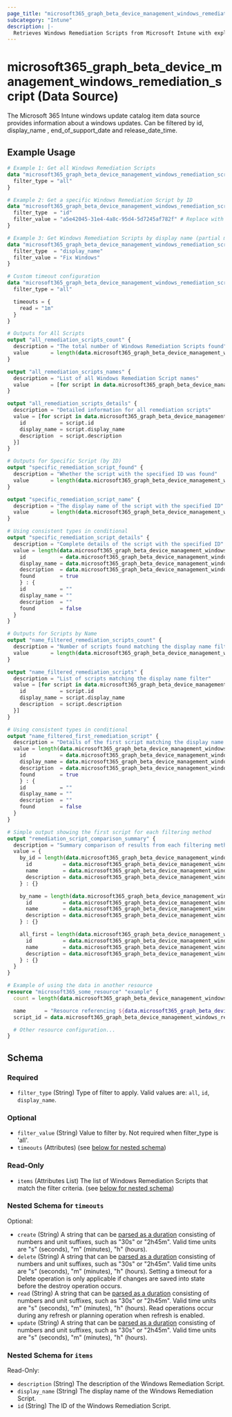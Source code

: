 ```yaml
---
page_title: "microsoft365_graph_beta_device_management_windows_remediation_script Data Source - terraform-provider-microsoft365"
subcategory: "Intune"
description: |-
  Retrieves Windows Remediation Scripts from Microsoft Intune with explicit filtering options. Windows Remediation Scripts are PowerShell scripts that can be deployed to devices to help remediate issues.
---
```


# microsoft365_graph_beta_device_management_windows_remediation_script (Data Source)

The Microsoft 365 Intune windows update catalog item data source provides information about a windows updates. Can be filtered by
id, display_name , end_of_support_date and release_date_time.

## Example Usage

```terraform
# Example 1: Get all Windows Remediation Scripts
data "microsoft365_graph_beta_device_management_windows_remediation_script" "all_scripts" {
  filter_type = "all"
}

# Example 2: Get a specific Windows Remediation Script by ID
data "microsoft365_graph_beta_device_management_windows_remediation_script" "specific_script" {
  filter_type  = "id"
  filter_value = "a5e42045-31e4-4a8c-95d4-5d7245af782f" # Replace with actual ID
}

# Example 3: Get Windows Remediation Scripts by display name (partial match)
data "microsoft365_graph_beta_device_management_windows_remediation_script" "by_name" {
  filter_type  = "display_name"
  filter_value = "Fix Windows"
}

# Custom timeout configuration
data "microsoft365_graph_beta_device_management_windows_remediation_script" "with_timeout" {
  filter_type = "all"

  timeouts = {
    read = "1m"
  }
}

# Outputs for All Scripts
output "all_remediation_scripts_count" {
  description = "The total number of Windows Remediation Scripts found"
  value       = length(data.microsoft365_graph_beta_device_management_windows_remediation_script.all_scripts.items)
}

output "all_remediation_scripts_names" {
  description = "List of all Windows Remediation Script names"
  value       = [for script in data.microsoft365_graph_beta_device_management_windows_remediation_script.all_scripts.items : script.display_name]
}

output "all_remediation_scripts_details" {
  description = "Detailed information for all remediation scripts"
  value = [for script in data.microsoft365_graph_beta_device_management_windows_remediation_script.all_scripts.items : {
    id           = script.id
    display_name = script.display_name
    description  = script.description
  }]
}

# Outputs for Specific Script (by ID)
output "specific_remediation_script_found" {
  description = "Whether the script with the specified ID was found"
  value       = length(data.microsoft365_graph_beta_device_management_windows_remediation_script.specific_script.items) > 0
}

output "specific_remediation_script_name" {
  description = "The display name of the script with the specified ID"
  value       = length(data.microsoft365_graph_beta_device_management_windows_remediation_script.specific_script.items) > 0 ? data.microsoft365_graph_beta_device_management_windows_remediation_script.specific_script.items[0].display_name : ""
}

# Using consistent types in conditional
output "specific_remediation_script_details" {
  description = "Complete details of the script with the specified ID"
  value = length(data.microsoft365_graph_beta_device_management_windows_remediation_script.specific_script.items) > 0 ? {
    id           = data.microsoft365_graph_beta_device_management_windows_remediation_script.specific_script.items[0].id
    display_name = data.microsoft365_graph_beta_device_management_windows_remediation_script.specific_script.items[0].display_name
    description  = data.microsoft365_graph_beta_device_management_windows_remediation_script.specific_script.items[0].description
    found        = true
    } : {
    id           = ""
    display_name = ""
    description  = ""
    found        = false
  }
}

# Outputs for Scripts by Name
output "name_filtered_remediation_scripts_count" {
  description = "Number of scripts found matching the display name filter"
  value       = length(data.microsoft365_graph_beta_device_management_windows_remediation_script.by_name.items)
}

output "name_filtered_remediation_scripts" {
  description = "List of scripts matching the display name filter"
  value = [for script in data.microsoft365_graph_beta_device_management_windows_remediation_script.by_name.items : {
    id           = script.id
    display_name = script.display_name
    description  = script.description
  }]
}

# Using consistent types in conditional
output "name_filtered_first_remediation_script" {
  description = "Details of the first script matching the display name filter (if any)"
  value = length(data.microsoft365_graph_beta_device_management_windows_remediation_script.by_name.items) > 0 ? {
    id           = data.microsoft365_graph_beta_device_management_windows_remediation_script.by_name.items[0].id
    display_name = data.microsoft365_graph_beta_device_management_windows_remediation_script.by_name.items[0].display_name
    description  = data.microsoft365_graph_beta_device_management_windows_remediation_script.by_name.items[0].description
    found        = true
    } : {
    id           = ""
    display_name = ""
    description  = ""
    found        = false
  }
}

# Simple output showing the first script for each filtering method
output "remediation_script_comparison_summary" {
  description = "Summary comparison of results from each filtering method"
  value = {
    by_id = length(data.microsoft365_graph_beta_device_management_windows_remediation_script.specific_script.items) > 0 ? {
      id          = data.microsoft365_graph_beta_device_management_windows_remediation_script.specific_script.items[0].id
      name        = data.microsoft365_graph_beta_device_management_windows_remediation_script.specific_script.items[0].display_name
      description = data.microsoft365_graph_beta_device_management_windows_remediation_script.specific_script.items[0].description
    } : {}

    by_name = length(data.microsoft365_graph_beta_device_management_windows_remediation_script.by_name.items) > 0 ? {
      id          = data.microsoft365_graph_beta_device_management_windows_remediation_script.by_name.items[0].id
      name        = data.microsoft365_graph_beta_device_management_windows_remediation_script.by_name.items[0].display_name
      description = data.microsoft365_graph_beta_device_management_windows_remediation_script.by_name.items[0].description
    } : {}

    all_first = length(data.microsoft365_graph_beta_device_management_windows_remediation_script.all_scripts.items) > 0 ? {
      id          = data.microsoft365_graph_beta_device_management_windows_remediation_script.all_scripts.items[0].id
      name        = data.microsoft365_graph_beta_device_management_windows_remediation_script.all_scripts.items[0].display_name
      description = data.microsoft365_graph_beta_device_management_windows_remediation_script.all_scripts.items[0].description
    } : {}
  }
}

# Example of using the data in another resource
resource "microsoft365_some_resource" "example" {
  count = length(data.microsoft365_graph_beta_device_management_windows_remediation_script.all_scripts.items) > 0 ? 1 : 0

  name      = "Resource referencing ${data.microsoft365_graph_beta_device_management_windows_remediation_script.all_scripts.items[0].display_name}"
  script_id = data.microsoft365_graph_beta_device_management_windows_remediation_script.all_scripts.items[0].id

  # Other resource configuration...
}
```

<!-- schema generated by tfplugindocs -->
## Schema

### Required

- `filter_type` (String) Type of filter to apply. Valid values are: `all`, `id`, `display_name`.

### Optional

- `filter_value` (String) Value to filter by. Not required when filter_type is 'all'.
- `timeouts` (Attributes) (see [below for nested schema](#nestedatt--timeouts))

### Read-Only

- `items` (Attributes List) The list of Windows Remediation Scripts that match the filter criteria. (see [below for nested schema](#nestedatt--items))

<a id="nestedatt--timeouts"></a>
### Nested Schema for `timeouts`

Optional:

- `create` (String) A string that can be [parsed as a duration](https://pkg.go.dev/time#ParseDuration) consisting of numbers and unit suffixes, such as "30s" or "2h45m". Valid time units are "s" (seconds), "m" (minutes), "h" (hours).
- `delete` (String) A string that can be [parsed as a duration](https://pkg.go.dev/time#ParseDuration) consisting of numbers and unit suffixes, such as "30s" or "2h45m". Valid time units are "s" (seconds), "m" (minutes), "h" (hours). Setting a timeout for a Delete operation is only applicable if changes are saved into state before the destroy operation occurs.
- `read` (String) A string that can be [parsed as a duration](https://pkg.go.dev/time#ParseDuration) consisting of numbers and unit suffixes, such as "30s" or "2h45m". Valid time units are "s" (seconds), "m" (minutes), "h" (hours). Read operations occur during any refresh or planning operation when refresh is enabled.
- `update` (String) A string that can be [parsed as a duration](https://pkg.go.dev/time#ParseDuration) consisting of numbers and unit suffixes, such as "30s" or "2h45m". Valid time units are "s" (seconds), "m" (minutes), "h" (hours).


<a id="nestedatt--items"></a>
### Nested Schema for `items`

Read-Only:

- `description` (String) The description of the Windows Remediation Script.
- `display_name` (String) The display name of the Windows Remediation Script.
- `id` (String) The ID of the Windows Remediation Script.